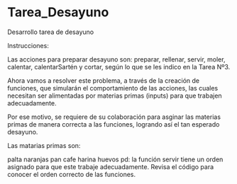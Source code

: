 # Tarea_Desayuno
Desarrollo tarea de desayuno

Instrucciones:

Las acciones para preparar desayuno son: preparar, rellenar, servir, moler, calentar, calentarSartén y cortar, según lo que se les indico en la Tarea Nº3.

Ahora vamos a resolver este problema, a través de la creación de funciones, que simularán el comportamiento de las acciones, las cuales necesitan ser alimentadas por materias primas (inputs) para que trabajen adecuadamente.

Por ese motivo, se requiere de su colaboración para asginar las materias primas de manera correcta a las funciones, logrando así el tan esperado desayuno.

Las matarias primas son:

palta
naranjas
pan
cafe
harina
huevos
pd: la función servir tiene un orden asignado para que este trabaje adecuadamente. Revisa el código para conocer el orden correcto de las funciones.
